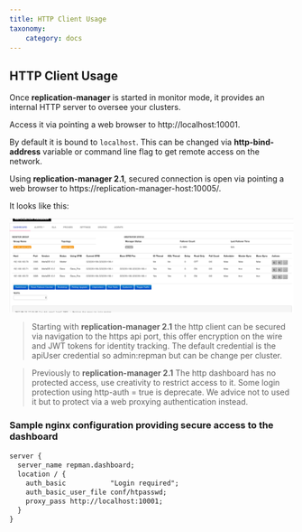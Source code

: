 ```yaml
---
title: HTTP Client Usage
taxonomy:
    category: docs
---
```


## HTTP Client Usage

Once **replication-manager** is started in monitor mode, it provides an internal HTTP server to oversee your clusters.

Access it via pointing a web browser to  http://localhost:10001.

By default it is bound to `localhost`. This can be changed via **http-bind-address** variable or command line flag to get remote access on the network.

Using **replication-manager 2.1**,  secured connection is open via pointing a web browser to  https://replication-manager-host:10005/.


It looks like this:

![mrmdash](/images/http.png)


> Starting with **replication-manager 2.1** the http client can be secured via navigation to the https api port, this offer encryption on the wire and JWT tokens for identity tracking. The default credential is the apiUser credential so admin:repman but can be change per cluster.    



> Previously to  **replication-manager 2.1** The http dashboard  has no protected access, use creativity to restrict access to it.
Some login protection using http-auth = true is deprecate. We advice not to used it but to protect via a web proxying authentication instead.   



### Sample nginx configuration providing secure access to the dashboard

```
server {
  server_name repman.dashboard;
  location / {
    auth_basic           "Login required";
    auth_basic_user_file conf/htpasswd;
    proxy_pass http://localhost:10001;
  }
}
```
